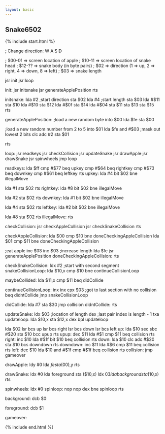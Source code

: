 ```yaml
---
layout: basic
---
```


<h2>Snake6502</h2>
{% include start.html %}

; Change direction: W A S D

; $00-01 => screen location of apple
; $10-11 => screen location of snake head
; $12-?? => snake body (in byte pairs)
; $02    => direction (1 => up, 2 => right, 4 => down, 8 => left)
; $03    => snake length

  jsr init
  jsr loop

init:
  jsr initsnake
  jsr generateApplePosition
  rts


initsnake:
  lda #2  ;start direction
  sta $02
  lda #4  ;start length
  sta $03
  lda #$11
  sta $10
  lda #$10
  sta $12
  lda #$0f
  sta $14
  lda #$04
  sta $11
  sta $13
  sta $15
  rts


generateApplePosition:
  ;load a new random byte into $00
  lda $fe
  sta $00

  ;load a new random number from 2 to 5 into $01
  lda $fe
  and #$03 ;mask out lowest 2 bits
  clc
  adc #2
  sta $01

  rts


loop:
  jsr readkeys
  jsr checkCollision
  jsr updateSnake
  jsr drawApple
  jsr drawSnake
  jsr spinwheels
  jmp loop


readkeys:
  lda $ff
  cmp #$77
  beq upkey
  cmp #$64
  beq rightkey
  cmp #$73
  beq downkey
  cmp #$61
  beq leftkey
  rts
upkey:
  lda #4
  bit $02
  bne illegalMove

  lda #1
  sta $02
  rts
rightkey:
  lda #8
  bit $02
  bne illegalMove

  lda #2
  sta $02
  rts
downkey:
  lda #1
  bit $02
  bne illegalMove

  lda #4
  sta $02
  rts
leftkey:
  lda #2
  bit $02
  bne illegalMove

  lda #8
  sta $02
  rts
illegalMove:
  rts


checkCollision:
  jsr checkAppleCollision
  jsr checkSnakeCollision
  rts


checkAppleCollision:
  lda $00
  cmp $10
  bne doneCheckingAppleCollision
  lda $01
  cmp $11
  bne doneCheckingAppleCollision

  ;eat apple
  inc $03
  inc $03 ;increase length
  lda $fe
  jsr generateApplePosition
doneCheckingAppleCollision:
  rts


checkSnakeCollision:
  ldx #2 ;start with second segment
snakeCollisionLoop:
  lda $10,x
  cmp $10
  bne continueCollisionLoop

maybeCollided:
  lda $11,x
  cmp $11
  beq didCollide

continueCollisionLoop:
  inx
  inx
  cpx $03          ;got to last section with no collision
  beq didntCollide
  jmp snakeCollisionLoop

didCollide:
  lda #7
  sta $30
  jmp collision
didntCollide:
  rts


updateSnake:
  ldx $03 ;location of length
  dex ;last pair index is length - 1
  txa
updateloop:
  lda $10,x
  sta $12,x
  dex
  bpl updateloop

  lda $02
  lsr
  bcs up
  lsr
  bcs right
  lsr
  bcs down
  lsr
  bcs left
up:
  lda $10
  sec
  sbc #$20
  sta $10
  bcc upup
  rts
upup:
  dec $11
  lda #$1
  cmp $11
  beq collision
  rts
right:
  inc $10
  lda #$1f
  bit $10
  beq collision
  rts
down:
  lda $10
  clc
  adc #$20
  sta $10
  bcs downdown
  rts
downdown:
  inc $11
  lda #$6
  cmp $11
  beq collision
  rts
left:
  dec $10
  lda $10
  and #$1f
  cmp #$1f
  beq collision
  rts
collision:
  jmp gameover


drawApple:
  ldy #0
  lda $fe
  sta ($00),y
  rts


drawSnake:
  ldx #0
  lda foreground
  sta ($10,x)
  ldx $03
  lda background
  sta ($10,x)
  rts


spinwheels:
  ldx #0
spinloop:
  nop
  nop
  dex
  bne spinloop
  rts


background:
  dcb $0

foreground:
  dcb $1

gameover:

{% include end.html %}
